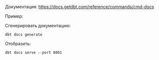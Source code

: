 ##

Документация:
https://docs.getdbt.com/reference/commands/cmd-docs

Пример:

Сгенерировать документацию:

    dbt docs generate

Отобразить:

    dbt docs serve --port 8001
